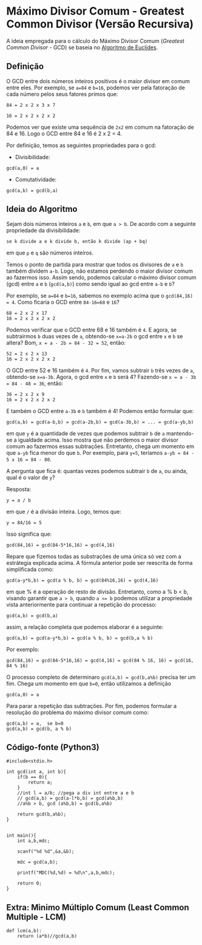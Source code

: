 # Máximo Divisor Comum - Greatest Common Divisor (Versão Recursiva)

A ideia empregada para o cálculo do Máximo Divisor Comum (*Greatest Common Divisor* - GCD) se baseia no [Algoritmo de Euclides](http://clubes.obmep.org.br/blog/sala-de-estudos-algoritmo-de-euclides-para-determinacao-de-mdc/diagramas/).

## Definição

O GCD entre dois números inteiros positivos é o maior divisor em comum entre eles. Por exemplo, se ```a=84``` e ```b=16```, podemos ver pela fatoração de cada número pelos seus fatores primos que:

```
84 = 2 x 2 x 3 x 7

16 = 2 x 2 x 2 x 2
```

Podemos ver que existe uma sequência de ```2x2``` em comum na fatoração de 84 e 16. Logo o GCD entre 84 e 16 é 2 x 2 = 4.

Por definição, temos as seguintes propriedades para o gcd:

- Divisibilidade:

```
gcd(a,0) = a
```
- Comutatividade:

```
gcd(a,b) = gcd(b,a)
```

## Ideia do Algoritmo

Sejam dois números inteiros ```a``` e ```b```, em que ```a > b```. De acordo com a seguinte propriedade da divisibilidade:

```se k divide a e k divide b, então k divide (ap + bq)```

em que ```p``` e ```q``` são números inteiros.

Temos o ponto de partida para mostrar que todos os divisores de ```a``` e ```b``` também dividem ```a-b```. Logo, não estamos perdendo o maior divisor comum ao fazermos isso. Assim sendo, podemos calcular o máximo divisor comum (gcd) entre ```a``` e ```b``` (```gcd(a,b)```) como sendo igual ao gcd entre ```a-b``` e ```b```?

Por exemplo, se ```a=84``` e ```b=16```, sabemos no exemplo acima que o ```gcd(84,16) = 4```. Como ficaria o GCD entre ```84-16=68``` e ```16```?

```
68 = 2 x 2 x 17
16 = 2 x 2 x 2 x 2
```

Podemos verificar que o GCD entre 68 e 16 também é ```4```. E agora, se subtrairmos ```b``` duas vezes de ```a```, obtendo-se ```x=a-2b``` o gcd entre ```x``` e ```b``` se altera? Bom, ```x = a - 2b = 84 - 32 = 52```, então:

```
52 = 2 x 2 x 13
16 = 2 x 2 x 2 x 2
```

O GCD entre 52 e 16 também é ```4```. Por fim, vamos subtrair ```b``` três vezes de ```a```, obtendo-se ```x=a-3b```. Agora, o gcd entre ```x``` e ```b``` será 4? Fazendo-se ```x = a - 3b = 84 - 48 = 36```, então:

```
36 = 2 x 2 x 9
16 = 2 x 2 x 2 x 2
```

E também o GCD entre ```a-3b``` e ```b``` também é 4! Podemos então formular que:

```
gcd(a,b) = gcd(a-b,b) = gcd(a-2b,b) = gcd(a-3b,b) = ... = gcd(a-yb,b)
```

em que ```y``` é a quantidade de vezes que podemos subtrair ```b``` de ```a``` mantendo-se a igualdade acima. Isso mostra que não perdemos o maior divisor comum ao fazermos essas subtrações. Entretanto, chega um momento em que ```a-yb``` fica menor do que ```b```. Por exemplo, para ```y=5```, teríamos ```a-yb = 84 - 5 x 16 = 84 - 80```.

A pergunta que fica é: quantas vezes podemos subtrair ```b``` de ```a```, ou ainda, qual é o valor de  ```y```?

Resposta:

```y = a / b```

em que ```/``` é a divisão inteira. Logo, temos que:

```
y = 84/16 = 5
```

Isso significa que:

```
gcd(84,16) = gcd(84-5*16,16) = gcd(4,16)
```

Repare que fizemos todas as substrações de uma única só vez com a estrátegia explicada acima. A fórmula anterior pode ser reescrita de forma simplificada como:

```
gcd(a-y*b,b) = gcd(a % b, b) = gcd(84%16,16) = gcd(4,16)
```

em que % é a operação de resto de divisão. Entretanto, como a % b < b, visando garantir que ```a > b```,  quando ```a <= b``` podemos utilizar a propriedade vista anteriormente para continuar a repetição do processo:

```
gcd(a,b) = gcd(b,a)
```

assim, a relação completa que podemos elaborar é a seguinte:

```
gcd(a,b) = gcd(a-y*b,b) = gcd(a % b, b) = gcd(b,a % b)
```

Por exemplo:

```
gcd(84,16) = gcd(84-5*16,16) = gcd(4,16) = gcd(84 % 16, 16) = gcd(16, 84 % 16)
```

O processo completo de determinaro ```gcd(a,b) = gcd(b,a%b)``` precisa ter um fim. Chega um momento em que ```b=0```, então utilizamos a definição 

```
gcd(a,0) = a
```

Para parar a repetição das subtrações. Por fim, podemos formular a resolução do problema do máximo divisor comum como:

```
gcd(a,b) = a,  se b=0
gcd(a,b) = gcd(b, a % b)
```

## Código-fonte (Python3)

```
#include<stdio.h>

int gcd(int a, int b){
    if(b == 0){
        return a;
    }
    //int l = a/b; //pega a div int entre a e b
    // gcd(a,b) = gcd(a-l*b,b) = gcd(a%b,b)
    //a%b > b, gcd (a%b,b) = gcd(b,a%b)

    return gcd(b,a%b);
}
```

```

int main(){
    int a,b,mdc;

    scanf("%d %d",&a,&b);

    mdc = gcd(a,b);

    printf("MDC(%d,%d) = %d\n",a,b,mdc);

    return 0;
}
```

## Extra: Mìnimo Múltiplo Comum (Least Common Multiple - LCM)

```
def lcm(a,b):
    return (a*b)//gcd(a,b)
```
